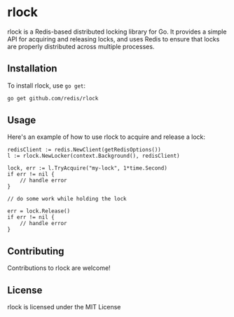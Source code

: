 # rlock
rlock is a Redis-based distributed locking library for Go. It provides a simple API for acquiring and releasing locks, and uses Redis to ensure that locks are properly distributed across multiple processes.

## Installation

To install rlock, use `go get`:

```sh
go get github.com/redis/rlock
```

## Usage

Here's an example of how to use rlock to acquire and release a lock:

```golang
redisClient := redis.NewClient(getRedisOptions())
l := rlock.NewLocker(context.Background(), redisClient)

lock, err := l.TryAcquire("my-lock", 1*time.Second)
if err != nil {
    // handle error
}

// do some work while holding the lock

err = lock.Release()
if err != nil {
    // handle error
}
```

## Contributing

Contributions to rlock are welcome!


## License

rlock is licensed under the MIT License
